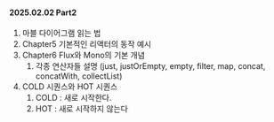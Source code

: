 #### 2025.02.02 Part2
1. 마블 다이어그램 읽는 법 
2. Chapter5 기본적인 리액터의 동작 예시
3. Chapter6 Flux와 Mono의 기본 개념
	1. 각종 연산자들 설명 (just, justOrEmpty, empty, filter, map, concat, concatWith, collectList)
4. COLD 시퀀스와 HOT 시퀀스
	1. COLD : 새로 시작한다. 
	2. HOT  : 새로 시작하지 않는다